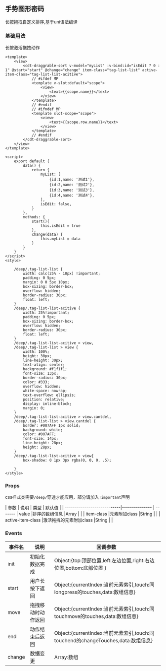 ## 手势图形密码

长按拖拽自定义排序,基于uni语法编译

### 基础用法
长按激活拖拽动作
```
<template>
	<view>
		<cdt-draggrable-sort v-model="myList" :v-bind:id="isEdit ? 0 : 1" @start="start" @change="change" item-class="tag-list-list" active-item-class="tag-list-list-acitive">
			// #ifdef MP
			<template v-slot:default="scope">
				<view>
					<text>{{scope.name}}</text>
				</view>
			</template>
			// #endif
			// #ifndef MP
			<template slot-scope="scope">
				<view>
					<text>{{scope.row.name}}</text>
				</view>
			</template>
			// #endif
		</cdt-draggrable-sort>
	</view>
</template>

<script>
	export default {
		data() {
			return {
				myList: [
					{id:1,name: '测试1'},
					{id:2,name: '测试2'},
					{id:3,name: '测试3'},
					{id:4,name: '测试4'},
				],
				isEdit: false,
			}
		},
		methods: {
			start(){
				this.isEdit = true
			},
			change(data) {
				this.myList = data
			}
		}
	}
</script>
<style>

	/deep/.tag-list-list {
		width: calc(25% - 10px) !important;
		padding: 0 5px;
		margin: 0 0 5px 10px;
		box-sizing: border-box;
		overflow: hidden;
		border-radius: 30px;
		float: left;
	}
	/deep/.tag-list-list-acitive {
		width: 25%!important;
		padding: 0 5px;
		box-sizing: border-box;
		overflow: hidden;
		border-radius: 30px;
		float: left;
	}
	/deep/.tag-list-list-acitive > view,
	/deep/.tag-list-list > view {
		width: 100%;
		height: 30px;
		line-height: 30px;
		text-align: center;
		background: #f1f1f1;
		font-size: 13px;
		border-radius: 30px;
		color: #333;
		overflow: hidden;
		white-space: nowrap;
		text-overflow: ellipsis;
		position: relative;
		display: inline-block;
		margin: 0;
	}
	/deep/.tag-list-list-acitive > view.cantdel,
	/deep/.tag-list-list > view.cantdel {
		border: #007AFF 1px solid;
		background: white;
		color: #007AFF;
		font-size: 14px;
		line-height: 28px;
		height: 28px;
	}
	/deep/.tag-list-list-acitive > view{
		box-shadow: 0 1px 3px rgba(0, 0, 0, .5);

	}
</style>
```

### Props

css样式类需要```/deep/```穿透才能应用，部分请加入```!important```声明

| 参数                         | 说明            | 类型                        | 默认值                                               |
| ----------------------------|---------------  | -------
| value                       |排序的数组信息      |Array                       | |
| item-class                  |元素附加class      |String                       | |
| active-item-class           |激活拖拽的元素附加class  |String                        |  |

### Events

| 事件名                         | 说明            | 回调参数                                               |
| ----------------------------|---------------  | -------
| init                       | 初始化数据完成      | Object:{top:顶部位置,left:左边位置,right:右边位置,bottom:底部位置 } |
| start                      | 用户长按下返回      | Object:{currentIndex:当前元素索引,touch:同longpress的touches,data:数组信息} |
| move                      | 拖拽移动时动作返回     | Object:{currentIndex:当前元素索引,touch:同touchmove的touches,data:数组信息} |
| end                      | 动作结束后返回     | Object:{currentIndex:当前元素索引,touch:同touchend的changeTouches,data:数组信息} |
| change                      | 数据变更     | Array:数组 |
